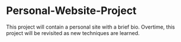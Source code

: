 # Personal-Website-Project

This project will contain a personal site with a brief bio. Overtime, this project will be revisited as new techniques are learned.
